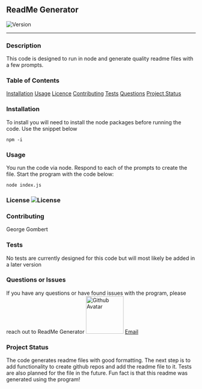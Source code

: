 ## ReadMe Generator
  ![Version](https://img.shields.io/badge/Version-1.0-green)
  ****
  ### Description
  This code is designed to run in node and generate quality readme files with a few prompts.
  ### Table of Contents
  [Installation](#Installation)
  [Usage](#Usage)
  [Licence](#Licence)
  [Contributing](#Contributing)
  [Tests](#Tests)
  [Questions](#Questions)
  [Project Status](#Project-status)
  
  ### Installation
  To install you will need to install the node packages before running the code. Use the snippet below
  ```
 npm -i 
```
  ### Usage
  You run the code via node. Respond to each of the prompts to create the file. Start the program with the code below:
  ```
 node index.js 
```
  ### License ![License](https://img.shields.io/badge/License-MIT-blue)
  
  ### Contributing
  George Gombert
  ### Tests
  No tests are currently designed for this code but will most likely be added in a later version
  ### Questions or Issues
  If you have any questions or have found issues with the program, please reach out to ReadMe Generator
  <img src="https://avatars3.githubusercontent.com/u/59551782?v=4" alt="Github Avatar" width="100"/> [Email](georgegombert@gmail.com)
  
  ### Project Status
  The code generates readme files with good formatting. The next step is to add functionality to create github repos and add the readme file to it. Tests are also planned for the file in the future. Fun fact is that this readme was generated using the program!
